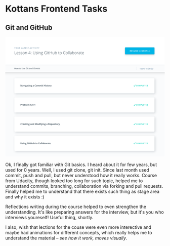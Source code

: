 # Kottans Frontend Tasks
## Git and GitHub

![Screenshot of performed tasks](https://github.com/denislukianenko/kottans-frontend/blob/master/git-intro/udacity-screenshot.png)

Ok, I finally got familiar with Git basics. I heard about it for few years, but used for 0 years. Well, I used git clone, git init. Since last month used commit, push and pull, but never understood how it really works. Course from Udacity, though looked too long for such topic, helped me to understand commits, branching, collaboration via forking and pull requests. Finally helped me to understand that there exists such thing as stage area and why it exists :) 

Reflections writing during the course helped to even strengthen the understanding. It's like preparing answers for the interview, but it's you who interviews youreself! Useful thing, shortly.

I also, wish that lections for the couse were even more interective and maybe had animations for different concepts, which really helps me to understand the material – _see how it work, moves visually_.